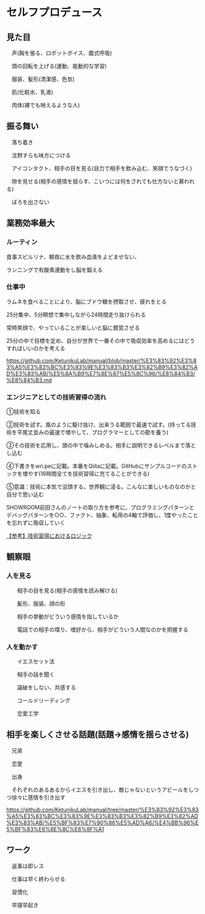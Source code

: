 # セルフプロデュース

## 見た目

　声(胸を張る、ロボットボイス、腹式呼吸)

　頭の回転を上げる(運動、能動的な学習)

　服装、髪形(清潔感、色気)

　肌(化粧水、乳液)

　肉体(裸でも映えるような人)

## 振る舞い

　落ち着き

　沈黙すらも味方につける

　アイコンタクト、相手の目を見る(目力で相手を飲み込む、笑顔でうなづく)

　隙を見せる(相手の感情を揺らす、こいつには何をされても仕方ないと慕われる)

　ぼろを出さない
 
## 業務効率最大

### ルーティン
  食事スピルリナ、朝夜に水を飲み血液をよどませない、

  ランニングで有酸素運動をし脳を鍛える

### 仕事中
  ラムネを食べることにより、脳にブドウ糖を摂取させ、疲れをとる

  25分集中、5分瞑想で集中しながら24時間走り抜けられる

  常時笑顔で、やっていることが楽しいと脳に錯覚させる
  
  25分の中で目標を定め、自分が世界で一番その中で吸収効率を高めるにはどうすればいいのかを考える

https://github.com/KetunikuLab/manual/blob/master/%E3%83%92%E3%83%A5%E3%83%BC%E3%83%9E%E3%83%B3%E3%82%B9%E3%82%AD%E3%83%AB/%E5%8A%B9%E7%8E%87%E5%8C%96/%E8%84%B3/%E8%84%B3.md

### エンジニアとしての技術習得の流れ

①技術を知る

②技術を試す。風のように駆け抜け、出来うる範囲で最速で試す。(持ってる技術を平尾丈並みの最速で増やして、プログラマーとしての勘を養う)

③その技術を応用し、頭の中で噛みしめる。相手に説明できるレベルまで落とし込む

④下書きをwri.peに記載。本番をQiitaに記載。GitHubにサンプルコードのストックを増やす(16時間全てを技術習得に充てることができる)

⑤意識：技術に本気で没頭する。世界観に浸る。こんなに楽しいものなのかと自分で思い込む

SHOWROOM前田さんのノートの取り方を参考に、プログラミングパターンとデバッグパターンを○○、ファクト、抽象、転用の4軸で評価し、1度やったことを忘れずに吸収していく

[【参考】技術習得におけるロジック](https://github.com/KetunikuLab/manual/blob/master/%E7%B5%84%E7%B9%94%E7%B5%8C%E5%96%B6/%E3%82%A8%E3%83%B3%E3%82%B8%E3%83%8B%E3%82%A2/%E3%82%A8%E3%83%B3%E3%82%B8%E3%83%8B%E3%82%A2%E6%80%9D%E8%80%83/%E6%8A%80%E8%A1%93%E7%BF%92%E5%BE%97%E3%81%AB%E3%81%8A%E3%81%84%E3%81%A6%E3%81%AE%E3%83%AD%E3%82%B8%E3%83%83%E3%82%AF.md)
　
## 観察眼

### 人を見る

　　相手の目を見る(相手の感情を読み解ける)

　　髪形、服装、顔の形

　　相手の挙動がどういう感情を指しているか

　　電話での相手の喋り、嗜好から、相手がどういう人間なのかを把握する

### 人を動かす

　　イエスセット法

　　相手の話を聞く

　　論破をしない、共感する

　　コールドリーディング

　　恋愛工学
　　
 ## 相手を楽しくさせる話題(話題→感情を揺らさせる)

　兄弟

　恋愛

　出身

　それぞれのあるあるからイエスを引き出し、敵じゃないというアピールをしつつ徐々に感情を引き出す

https://github.com/KetunikuLab/manual/tree/master/%E3%83%92%E3%83%A5%E3%83%BC%E3%83%9E%E3%83%B3%E3%82%B9%E3%82%AD%E3%83%AB/%E5%BF%83%E7%90%86%E5%AD%A6/%E4%BB%96%E5%BF%83%E6%8E%8C%E6%8F%A1


## ワーク

　返事は即レス

　仕事は早く終わらせる

　習慣化

　早寝早起き
